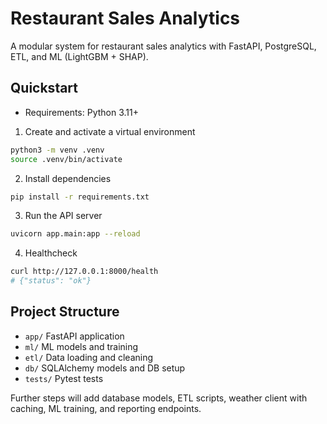 # Restaurant Sales Analytics

A modular system for restaurant sales analytics with FastAPI, PostgreSQL, ETL, and ML (LightGBM + SHAP).

## Quickstart

- Requirements: Python 3.11+

1) Create and activate a virtual environment

```bash
python3 -m venv .venv
source .venv/bin/activate
```

2) Install dependencies

```bash
pip install -r requirements.txt
```

3) Run the API server

```bash
uvicorn app.main:app --reload
```

4) Healthcheck

```bash
curl http://127.0.0.1:8000/health
# {"status": "ok"}
```

## Project Structure

- `app/` FastAPI application
- `ml/` ML models and training
- `etl/` Data loading and cleaning
- `db/` SQLAlchemy models and DB setup
- `tests/` Pytest tests

Further steps will add database models, ETL scripts, weather client with caching, ML training, and reporting endpoints.